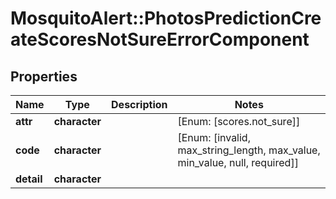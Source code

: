 # MosquitoAlert::PhotosPredictionCreateScoresNotSureErrorComponent


## Properties
Name | Type | Description | Notes
------------ | ------------- | ------------- | -------------
**attr** | **character** |  | [Enum: [scores.not_sure]] 
**code** | **character** |  | [Enum: [invalid, max_string_length, max_value, min_value, null, required]] 
**detail** | **character** |  | 


